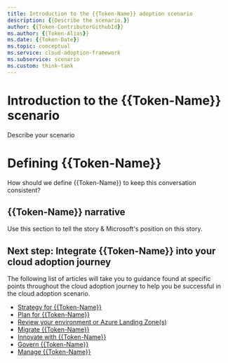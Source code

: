 ```yaml
---
title: Introduction to the {{Token-Name}} adoption scenario
description: {{Describe the scenario.}}
author: {{Token-ContributorGithubId}}
ms.author: {{Token-Alias}}
ms.date: {{Token-Date}}
ms.topic: conceptual
ms.service: cloud-adoption-framework
ms.subservice: scenario
ms.custom: think-tank
---
```


# Introduction to the {{Token-Name}} scenario

Describe your scenario

# Defining {{Token-Name}}

How should we define {{Token-Name}} to keep this conversation consistent?

## {{Token-Name}} narrative

Use this section to tell the story & Microsoft's position on this story.

## Next step: Integrate {{Token-Name}} into your cloud adoption journey

The following list of articles will take you to guidance found at specific points throughout the cloud adoption journey to help you be successful in the cloud adoption scenario.

- [Strategy for {{Token-Name}}](./strategy.md)
- [Plan for {{Token-Name}}](./plan.md)
- [Review your environment or Azure Landing Zone(s)](./ready.md)
- [Migrate {{Token-Name}}](./migrate.md)
- [Innovate with {{Token-Name}}](./innovate.md)
- [Govern {{Token-Name}}](./govern.md)
- [Manage {{Token-Name}}](./manage.md)